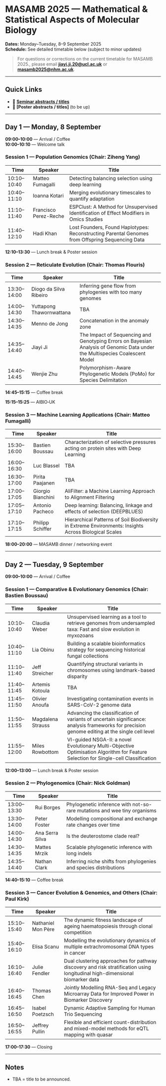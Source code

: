 # MASAMB 2025 — Mathematical & Statistical Aspects of Molecular Biology

**Dates:** Monday–Tuesday, 8–9 September 2025   
**Schedule:** See detailed timetable below (subject to minor updates)

> For questions or corrections on the current timetable for MASAMB 2025., please email **jiayi.ji.20@ucl.ac.uk** or **masamb2025@nhm.ac.uk**.

---

## Quick Links
- 🎤 **[Seminar abstracts / titles](Masamb2025-Seminars.pdf)**
- 🧾 **[Poster abstracts / titles]** (to be up)

---

## Day 1 — Monday, 8 September

**09:00–10:00** — Arrival / Coffee  
**10:00–10:10** — Welcome talk

### Session 1 — Population Genomics (Chair: Ziheng Yang)

| Time | Speaker | Title |
|---|---|---|
| 10:10–10:40 | Matteo Fumagalli | Detecting balancing selection using deep learning |
| 10:40–11:10 | Ioanna Kotari | Merging evolutionary timescales to quantify adaptation |
| 11:10–11:40 | Francisco Perez-Reche | ESPClust: A Method for Unsupervised Identification of Effect Modifiers in Omics Studies |
| 11:40–12:10 | Hadi Khan | Lost Founders, Found Haplotypes: Reconstructing Parental Genomes from Offspring Sequencing Data |

**12:10–13:30** — Lunch break & Poster session

### Session 2 — Reticulate Evolution (Chair: Thomas Flouris)

| Time | Speaker | Title |
|---|---|---|
| 13:30–14:00 | Diogo da Silva Ribeiro | Inferring gene flow from phylogenies with too many genomes |
| 14:00–14:30 | Yuttapong Thawornwattana | TBA |
| 14:30–14:35 | Menno de Jong | Concatenation in the anomaly zone |
| 14:35–14:40 | Jiayi Ji | The Impact of Sequencing and Genotyping Errors on Bayesian Analysis of Genomic Data under the Multispecies Coalescent Model |
| 14:40–14:45 | Wenjie Zhu | Polymorphism-Aware Phylogenetic Models (PoMo) for Species Delimitation |

**14:45–15:15** — Coffee break

**15:15–15:25** — AIBIO‑UK

### Session 3 — Machine Learning Applications (Chair: Matteo Fumagalli)

| Time | Speaker | Title |
|---|---|---|
| 15:30–16:00 | Bastien Boussau | Characterization of selective pressures acting on protein sites with Deep Learning |
| 16:00–16:30 | Luc Blassel | TBA |
| 16:30–17:00 | Pirita Paajanen | TBA |
| 17:00–17:05 | Giorgio Bianchini | AliFilter: a Machine Learning Approach to Alignment Filtering |
| 17:05–17:10 | Antonio Pacheco | Deep learning: Balancing, linkage and effects of selection (DEEPBLUES) |
| 17:10–17:15 | Philipp Schiffer | Hierarchical Patterns of Soil Biodiversity in Extreme Environments: Insights Across Biological Scales |

**18:00–20:00** — MASAMB dinner / networking event

---

## Day 2 — Tuesday, 9 September

**09:00–10:00** — Arrival / Coffee

### Session 1 — Comparative & Evolutionary Genomics (Chair: Bastien Boussau)

| Time | Speaker | Title |
|---|---|---|
| 10:10–10:40 | Claudia Weber | Unsupervised learning as a tool to retrieve genomes from undersampled taxa: Fast and slow evolution in myxozoans |
| 10:40–11:10 | Lia Obinu | Building a scalable bioinformatics strategy for sequencing historical fungal collections |
| 11:10–11:40 | Jeff Streicher | Quantifying structural variants in chromosomes using landmark-based disparity |
| 11:40–11:45 | Artemis Kotoula | TBA |
| 11:45–11:50 | Olivier Anoufa | Investigating contamination events in SARS-CoV-2 genome data |
| 11:50–11:55 | Magdalena Strauss | Advancing the classification of variants of uncertain significance: analysis frameworks for precision genome editing at the single cell level |
| 11:55–12:00 | Miles Rowbottom | VI-guided NSGA-II: a novel Evolutionary Multi-Objective Optimisation Algorithm for Feature Selection for Single-cell Classification |

**12:00–13:00** — Lunch break & Poster session

### Session 2 — Phylogenomics (Chair: Nick Goldman)

| Time | Speaker | Title |
|---|---|---|
| 13:00–13:30 | Rui Borges | Phylogenetic inference with not-so-rare mutations and wee tiny organisms |
| 13:30–14:00 | Peter Foster | Modelling compositional and exchange rate changes over time |
| 14:00–14:30 | Ana Serra Silva | Is the deuterostome clade real? |
| 14:30–14:35 | Mattes Mrzik | Scalable phylogenetic inference with long indels |
| 14:35–14:40 | Nathan Clark | Inferring niche shifts from phylogenies and species distributions |

**14:40–15:10** — Coffee break

### Session 3 — Cancer Evolution & Genomics, and Others (Chair: Paul Kirk)

| Time | Speaker | Title |
|---|---|---|
| 15:10–15:40 | Nathaniel Mon Père | The dynamic fitness landscape of ageing haematopoiesis through clonal competition |
| 15:40–16:10 | Elisa Scanu | Modelling the evolutionary dynamics of multiple extrachromosomal DNA types in cancer |
| 16:10–16:40 | Julie Fendler | Dual clustering approaches for pathway discovery and risk stratification using longitudinal high-dimensional biomarker data |
| 16:40–16:45 | Thomas Chen | Jointly Modelling RNA-Seq and Legacy Microarray Data for Improved Power in Biomarker Discovery |
| 16:45–16:50 | Isabel Poetzsch | Dynamic Adaptive Sampling for Human Trio Sequencing |
| 16:50–16:55 | Jeffrey Pullin | Flexible and efficient count-distribution and mixed-model methods for eQTL mapping with quasar |

**17:00–17:30** — Closing

---

## Notes
- TBA = title to be announced.
